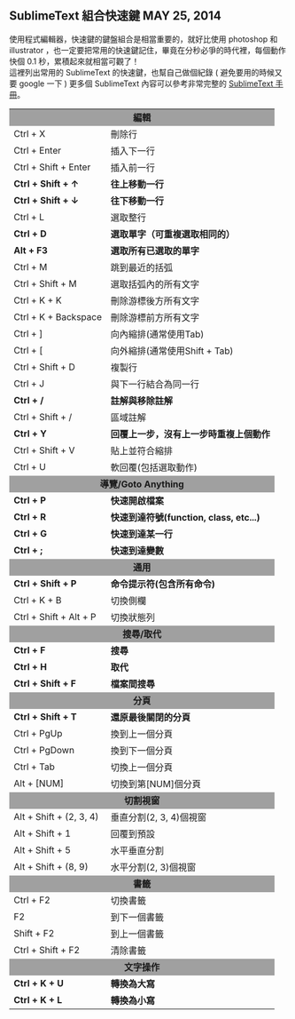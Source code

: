 <!-- @@master  = ../../_layout.html-->

<!-- @@block  =  jsBottom-->

<include src="../../_articles-js.html"></include>

<!-- @@close-->

<!-- @@block  =  css-->

<include src="../../_articles-css.html"></include>

<!-- @@close-->

<!-- @@block  =  articles-social-->

<include src="../../_articles-social.html"></include>

<!-- @@close-->

<!-- @@block  =  articles-footer-->

<include src="../../_articles.html"></include>

<!-- @@close-->

<!-- @@block  =  meta-->

<meta property="article:published_time" content="2014-05-25T17:25:00+01:00">

<meta name="keywords" content="Sublime Text,Sublime Text2 ,Sublime Text 3,Sublime Text 快速鍵, 快速鍵">

<meta name="description" content="使用程式編輯器，快速鍵的鍵盤組合是相當重要的，這裡列出常用的 Sublime Text 的快速鍵，也幫自己做個紀錄，就好比使用 photoshop 和 illustrator ，也一定要把常用的快速鍵記住，畢竟在分秒必爭的時代裡，每個動作快個 0.1 秒，累積起來就相當可觀了！">

<meta itemprop="name" content="SublimeText 組合快速鍵 - OXXO.STUDIO">

<meta itemprop="image" content="http://www.oxxostudio.tw/img/articles/201405/20140525_2_01.jpg">

<meta itemprop="description" content="使用程式編輯器，快速鍵的鍵盤組合是相當重要的，這裡列出常用的 Sublime ext 的快速鍵，也幫自己做個紀錄，就好比使用 photoshop 和 illustrator ，也一定要把常用的快速鍵記住，畢竟在分秒必爭的時代裡，每個動作快個 0.1 秒，累積起來就相當可觀了！">

<meta property="og:title" content="SublimeText 組合快速鍵 - OXXO.STUDIO" >

<meta property="og:url" content="http://www.oxxostudio.tw/articles/201405/keyboard-shortcuts.html">

<meta property="og:image" content="http://www.oxxostudio.tw/img/articles/201405/20140525_2_01.jpg">

<meta property="og:description" content="使用程式編輯器，快速鍵的鍵盤組合是相當重要的，這裡列出常用的 Sublime Text 的快速鍵，也幫自己做個紀錄，就好比使用 photoshop 和 illustrator ，也一定要把常用的快速鍵記住，畢竟在分秒必爭的時代裡，每個動作快個 0.1 秒，累積起來就相當可觀了！" >

<title>SublimeText 組合快速鍵 - OXXO.STUDIO</title>

<!-- @@close-->

<!-- @@block  =  articles-content-->

## SublimeText 組合快速鍵 <span class="article-date" tag="web">MAY 25, 2014</span>

使用程式編輯器，快速鍵的鍵盤組合是相當重要的，就好比使用 photoshop 和 illustrator ，也一定要把常用的快速鍵記住，畢竟在分秒必爭的時代裡，每個動作快個 0.1 秒，累積起來就相當可觀了！  
這裡列出常用的 SublimeText 的快速鍵，也幫自己做個紀錄 ( 避免要用的時候又要 google 一下 )
更多個 SublimeText 內容可以參考非常完整的 [SublimeText 手冊](http://docs.sublimetext.tw/)。
  
<table width="100%">
<tr style="background:#a0a0a0;"><td colspan="2" style="text-align:center;"><strong>編輯</strong></td>
</tr><tr><td>Ctrl + X</td>
<td>刪除行</td>
</tr><tr><td>Ctrl + Enter</td>
<td>插入下一行</td>
</tr><tr><td>Ctrl + Shift + Enter</td>
<td>插入前一行</td>
</tr><tr><td><strong>Ctrl + Shift + ↑</strong></td>
<td><strong>往上移動一行</strong></td>
</tr><tr><td><strong>Ctrl + Shift + ↓</strong></td>
<td><strong>往下移動一行</strong></td>
</tr><tr><td>Ctrl + L</td>
<td>選取整行</td>
</tr><tr><td><strong>Ctrl + D</strong></td>
<td><strong>選取單字（可重複選取相同的）</strong></td>
</tr><tr><td><strong>Alt + F3</strong></td>
<td><strong>選取所有已選取的單字</strong></td>
</tr><tr><td>Ctrl + M</td>
<td>跳到最近的括弧</td>
</tr><tr><td>Ctrl + Shift + M</td>
<td>選取括弧內的所有文字</td>
</tr><tr><td>Ctrl + K + K</td>
<td>刪除游標後方所有文字</td>
</tr><tr><td>Ctrl + K + Backspace</td>
<td>刪除游標前方所有文字</td>
</tr><tr><td>Ctrl + ]</td>
<td>向內縮排(通常使用Tab)</td>
</tr><tr><td>Ctrl + [</td>
<td>向外縮排(通常使用Shift + Tab)</td>
</tr><tr><td>Ctrl + Shift + D</td>
<td>複製行</td>
</tr><tr><td>Ctrl + J</td>
<td>與下一行結合為同一行</td>
</tr><tr><td><strong>Ctrl + /</strong></td>
<td><strong>註解與移除註解</strong></td>
</tr><tr><td>Ctrl + Shift + /</td>
<td>區域註解</td>
</tr><tr><td><strong>Ctrl + Y</strong></td>
<td><strong>回覆上一步，沒有上一步時重複上個動作</strong></td>
</tr><tr><td>Ctrl + Shift + V</td>
<td>貼上並符合縮排</td>
</tr><tr><td>Ctrl + U</td>
<td>軟回覆(包括選取動作)</td>
</tr><tr style="background:#a0a0a0;"><td colspan="2" style="text-align:center;"><strong>導覽/Goto Anything</strong></td>
</tr><tr><td><strong>Ctrl + P</strong></td>
<td><strong>快速開啟檔案</strong></td>
</tr><tr><td><strong>Ctrl + R</strong></td>
<td><strong>快速到達符號(function, class, etc...)</strong></td>
</tr><tr><td><strong>Ctrl + G</strong></td>
<td><strong>快速到達某一行</strong></td>
</tr><tr><td><strong>Ctrl + ;</strong></td>
<td><strong>快速到達變數</strong></td>
</tr><tr style="background:#a0a0a0;"><td colspan="2" style="text-align:center;"><strong>通用</strong></td>
</tr><tr><td><strong>Ctrl + Shift + P</strong></td>
<td><strong>命令提示符(包含所有命令)</strong></td>
</tr><tr><td>Ctrl + K + B</td>
<td>切換側欄</td>
</tr><tr><td>Ctrl + Shift + Alt + P</td>
<td>切換狀態列</td>
</tr><tr style="background:#a0a0a0;"><td colspan="2" style="text-align:center;"><strong>搜尋/取代</strong></td>
</tr><tr><td><strong>Ctrl + F</strong></td>
<td><strong>搜尋</strong></td>
</tr><tr><td><strong>Ctrl + H</strong></td>
<td><strong>取代</strong></td>
</tr><tr><td><strong>Ctrl + Shift + F</strong></td>
<td><strong>檔案間搜尋</strong></td>
</tr><tr style="background:#a0a0a0;"><td colspan="2" style="text-align:center;"><strong>分頁</strong></td>
</tr><tr><td><strong>Ctrl + Shift + T</strong></td>
<td><strong>還原最後關閉的分頁</strong></td>
</tr><tr><td>Ctrl + PgUp</td>
<td>換到上一個分頁</td>
</tr><tr><td>Ctrl + PgDown</td>
<td>換到下一個分頁</td>
</tr><tr><td>Ctrl + Tab</td>
<td>切換上一個分頁</td>
</tr><tr><td>Alt + [NUM]</td>
<td>切換到第[NUM]個分頁</td>
</tr><tr style="background:#a0a0a0;"><td colspan="2" style="text-align:center;"><strong>切割視窗</strong></td>
</tr><tr><td>Alt + Shift + (2, 3, 4)</td>
<td>垂直分割(2, 3, 4)個視窗</td>
</tr><tr><td>Alt + Shift + 1</td>
<td>回覆到預設</td>
</tr><tr><td>Alt + Shift + 5</td>
<td>水平垂直分割</td>
</tr><tr><td>Alt + Shift + (8, 9)</td>
<td>水平分割(2, 3)個視窗</td>
</tr><tr style="background:#a0a0a0;"><td colspan="2" style="text-align:center;"><strong>書籤</strong></td>
</tr><tr><td>Ctrl + F2</td>
<td>切換書籤</td>
</tr><tr><td>F2</td>
<td>到下一個書籤</td>
</tr><tr><td>Shift + F2</td>
<td>到上一個書籤</td>
</tr><tr><td>Ctrl + Shift + F2</td>
<td>清除書籤</td>
</tr><tr style="background:#a0a0a0;"><td colspan="2" style="text-align:center;"><strong>文字操作</strong></td>
</tr><tr><td><strong>Ctrl + K + U</strong></td>
<td><strong>轉換為大寫</strong></td>
</tr><tr><td><strong>Ctrl + K + L</strong></td>
<td><strong>轉換為小寫</strong></td>
</tr></table>

<!-- @@close-->
